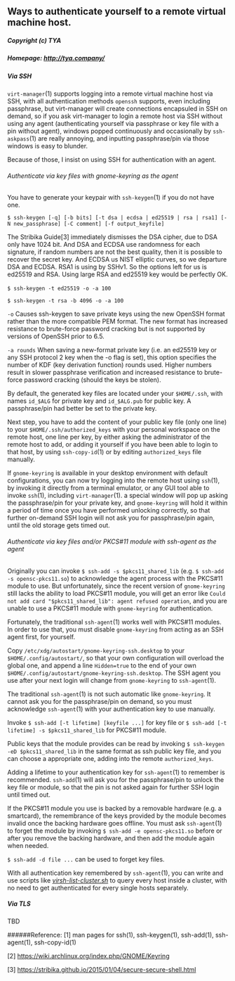## Ways to authenticate yourself to a remote virtual machine host.
##### Copyright (c) TYA
##### Homepage: http://tya.company/

##### Via SSH

`virt-manager`(1) supports logging into a remote virtual machine host via SSH, with all authentication methods `openssh` supports, even including passphrase, but virt-manager will create connections encapsuled in SSH on demand, so if you ask virt-manager to login a remote host via SSH without using any agent (authenticating yourself via passphrase or key file with a pin without agent), windows popped continuously and occasionally by `ssh-askpass`(1) are really annoying, and inputting passphrase/pin via those windows is easy to blunder.

Because of those, I insist on using SSH for authentication with an agent.

###### Authenticate via key files with gnome-keyring as the agent

You have to generate your keypair with `ssh-keygen`(1) if you do not have one.

`$ ssh-keygen [-q] [-b bits] [-t dsa | ecdsa | ed25519 | rsa | rsa1] [-N new_passphrase] [-C comment] [-f output_keyfile]`


The Stribika Guide[3] immediately dismisses the DSA cipher, due to DSA only have 1024 bit. And DSA and ECDSA use randomness for each signature, if random numbers are not the best quality, then it is possible to recover the secret key. And ECDSA us NIST elliptic curves, so we departure DSA and ECDSA. RSA1 is using by SSHv1. So the options left for us is ed25519 and RSA.  Using large RSA and ed25519 key would be perfectly OK.

`$ ssh-keygen -t ed25519 -o -a 100`   

`$ ssh-keygen -t rsa -b 4096 -o -a 100`

`-o` Causes ssh-keygen to save private keys using the new OpenSSH format rather than the more compatible PEM format.  The new format has increased resistance to brute-force password cracking but is not supported by versions of OpenSSH prior to 6.5.

`-a rounds` When saving a new-format private key (i.e. an ed25519 key or any SSH protocol 2 key when the -o flag is set), this option specifies the number of KDF (key derivation function) rounds used.  Higher numbers result in slower passphrase verification and increased resistance to brute-force password cracking (should the keys be stolen).

By default, the generated key files are located under your `$HOME/.ssh`, with names `id_$ALG` for private key and `id_$ALG.pub` for public key. A passphrase/pin had better be set to the private key.

Next step, you have to add the content of your public key file (only one line) to your `$HOME/.ssh/authorized_keys` with your personal workspace on the remote host, one line per key, by either asking the administrator of the remote host to add, or adding it yourself if you have been able to login to that host, by using `ssh-copy-id`(1) or by editing `authorized_keys` file manually.

If `gnome-keyring` is available in your desktop environment with default configurations, you can now try logging into the remote host using `ssh`(1), by invoking it directly from a terminal emulator, or any GUI tool able to invoke `ssh`(1), including `virt-manager`(1). a special window will pop up asking the passphrase/pin for your private key, and `gnome-keyring` will hold it within a period of time once you have performed unlocking correctly, so that further on-demand SSH login will not ask you for passphrase/pin again, until the old storage gets timed out.

###### Authenticate via key files and/or PKCS#11 module with ssh-agent as the agent

Originally you can invoke `$ ssh-add -s $pkcs11_shared_lib` (e.g. `$ ssh-add -s opensc-pkcs11.so`) to acknowledge the agent process with the PKCS#11 module to use. But unfortunately, since the recent version of `gnome-keyring` still lacks the ability to load PKCS#11 module, you will get an error like `Could not add card "$pkcs11_shared_lib": agent refused operation`, and you are unable to use a PKCS#11 module with `gnome-keyring` for authentication.

Fortunately, the traditional `ssh-agent`(1) works well with PKCS#11 modules. In order to use that, you must disable `gnome-keyring` from acting as an SSH agent first, for yourself.

Copy `/etc/xdg/autostart/gnome-keyring-ssh.desktop` to your `$HOME/.config/autostart/`, so that your own configuration will overload the global one, and append a line `Hidden=true` to the end of your own `$HOME/.config/autostart/gnome-keyring-ssh.desktop`. The SSH agent you use after your next login will change from `gnome-keyring` to `ssh-agent`(1).

The traditional `ssh-agent`(1) is not such automatic like `gnome-keyring`. It cannot ask you for the passphrase/pin on demand, so you must acknowledge `ssh-agent`(1) with your authentication key to use manually.

Invoke `$ ssh-add [-t lifetime] [keyfile ...]` for key file or `$ ssh-add [-t lifetime] -s $pkcs11_shared_lib` for PKCS#11 module.

Public keys that the module provides can be read by invoking `$ ssh-keygen -eD $pkcs11_shared_lib` in the same format as ssh public key file, and you can choose a appropriate one, adding into the remote `authorized_keys`.

Adding a lifetime to your authentication key for `ssh-agent`(1) to remember is recommended. `ssh-add`(1) will ask you for the passphrase/pin to unlock the key file or module, so that the pin is not asked again for further SSH login until timed out.

If the PKCS#11 module you use is backed by a removable hardware (e.g. a smartcard), the remembrance of the keys provided by the module becomes invalid once the backing hardware goes offline. You must ask `ssh-agent`(1) to forget the module by invoking `$ ssh-add -e opensc-pkcs11.so` before or after you remove the backing hardware, and then add the module again when needed.

`$ ssh-add -d file ...` can be used to forget key files.

With all authentication key remembered by `ssh-agent`(1), you can write and use scripts like _[virsh-list-cluster.sh](../../scripts/vm-managements/virsh-list-cluster.sh)_ to query every host inside a cluster, with no need to get authenticated for every single hosts separately.

##### Via TLS

TBD

######Reference: 
[1] man pages for ssh(1), ssh-keygen(1), ssh-add(1), ssh-agent(1), ssh-copy-id(1)

[2] https://wiki.archlinux.org/index.php/GNOME/Keyring

[3] https://stribika.github.io/2015/01/04/secure-secure-shell.html
